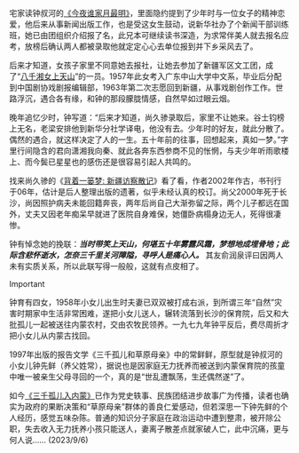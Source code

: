 宅家读钟叔河的[《今夜谁家月最明》](https://book.douban.com/subject/36358216/)，里面隐约提到了少年时与一位女子的精神恋爱，他后来从事新闻出版工作，也是受这女生鼓动，说新华社办了个新闻干部训练班，她已由团组织介绍报了名，此兄本可继续读书深造，为求常伴美人就去报名应考，放榜后确认两人都被录取他就定定心心去单位报到并下乡采风去了。

后来才知道，女孩子家里不同意她去报社，让她去参加了新疆军区文工团，成了“[八千湘女上天山](https://zh.wikipedia.org/wiki/%E5%A6%87%E5%A5%B3%E8%BF%9B%E7%96%86)”的一员。1957年此女考入广东中山大学中文系，毕业后分配到中国剧协戏剧报编辑部，1963年第二次志愿回到新疆，从事戏剧创作工作。世路浮沉，遇合各有缘，和钟的那段朦胧情感，自然早如过眼云烟。

晚年追忆少时，钟写道：“后来才知道，尚久骖录取后，家里不让她来。谷士钧榜上无名，老梁安排他到新华分社学译电，他没有去。少年时的好友，就此分散了。偶然的遇合，就这样决定了人的一生。五十年前的往事，回想起来，真如一梦。”字里行间隐含的君向潇湘我向秦、就此各奔东西参商不见的怅惘，与夫少年听雨歌楼上、而今鬓已星星也的感伤还是很容易引起人共鸣的。

找来尚久骖的《[背着一篓梦: 新疆访察散记](https://xueshu.baidu.com/usercenter/paper/show?paperid=528f2cc08822edc8ca8e5410c2c74d16&site=xueshu_se)》看了看，作者2002年作古，书刊行于06年，估计是后人整理出版的遗著，似乎未经认真的校订。尚父2000年死于长沙，尚因照护病夫未能回籍奔丧，两年后尚自己大渐弥留之际，两个儿子都远在国外，丈夫又因老年痴呆早就进了医院自身难保，她僵卧病榻身边无人，死得很凄惨。

钟有悼念她的挽联：***当时带笑上天山，何堪五十年雾露风霜，梦想地成埋骨地；此际含悲怀逝水，怎奈三千里关河障隘，寻呼人是痛心人。*** 其友俞润泉评曰因两人未有实质关系，所以此联写得一般般，这就有点皮相了。

> [!IMPORTANT]
> 钟育有四女，1958年小女儿出生时夫妻已双双被打成右派，到所谓三年“自然”灾害时期家中生活非常困难，遂把小女儿送人，辗转流落到长沙的保育院，后又和大批孤儿一起被送往内蒙农村，交由农牧民领养。一九七九年钟平反后，费尽周折才把小女儿从内蒙古找回。

1997年出版的报告文学《三千孤儿和草原母亲》中的常鲜鲜，原型就是钟叔河的小女儿钟先鲜（养父姓常），据说也是因家庭无力抚养而被送到内蒙保育院的孩童中唯一被亲生父母寻回的一个，真的是“世乱遭飘荡，生还偶然遂”了。

如今[《三千孤儿入内蒙》](https://baijiahao.baidu.com/s?id=1693739817574661605&wfr=spider&for=pc)已作为党史轶事、民族团结进步故事广为传播，读者也确实为政府的果断决策和“草原母亲”群体的善良仁爱感动，但若深思一下钟先鲜的个人经历，感觉五味杂陈。普通的知识分子家庭在政治运动中遭到整肃，被开除公职，失去收入无力抚养小孩只能送人，妻离子散差点就家破人亡，此中沉痛，更与何人说……  (2023/9/6)